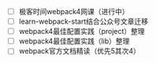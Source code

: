 - [ ] 极客时间webpack4网课（进行中）
- [ ] learn-webpack-start结合公众号文章迁移
- [ ] webpack4最佳配置实践（project）整理
- [ ] webpack4最佳配置实践（lib）整理
- [ ] webpack官方文档精读（优先5其次4）